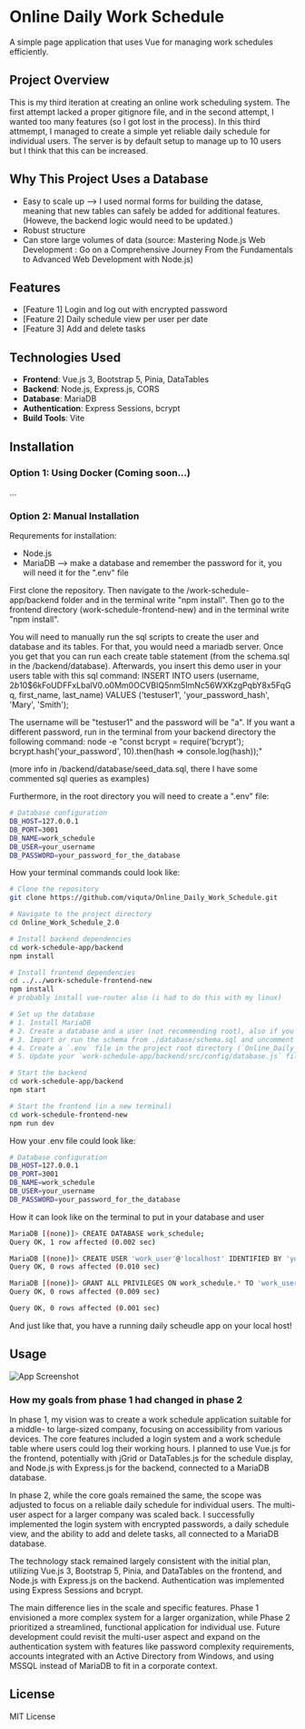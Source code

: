 # Online Daily Work Schedule

A simple page application that uses Vue for managing work schedules efficiently.

## Project Overview

This is my third iteration at creating an online work scheduling system. The first attempt lacked a proper gitignore file, and in the second attempt, I wanted too many features (so I got lost in the process). In this third attmempt, I managed to create a simple yet reliable daily schedule for individual users. The server is by default setup to manage up to 10 users but I think that this can be increased. 

## Why This Project Uses a Database

  - Easy to scale up --> I used normal forms for building the datase, meaning that new tables can safely be added for additional features. (Howeve, the backend logic would need to be updated.)
  - Robust structure
  - Can store large volumes of data
    (source: Mastering Node.js Web Development : Go on a Comprehensive Journey From the Fundamentals to Advanced Web Development with Node.js)

## Features

- [Feature 1] Login and log out with encrypted password
- [Feature 2] Daily schedule view per user per date
- [Feature 3] Add and delete tasks 

## Technologies Used

- **Frontend**: Vue.js 3, Bootstrap 5, Pinia, DataTables
- **Backend**: Node.js, Express.js, CORS
- **Database**: MariaDB
- **Authentication**: Express Sessions, bcrypt
- **Build Tools**: Vite

## Installation

### Option 1: Using Docker (Coming soon...)
...
### Option 2: Manual Installation
Requrements for installation:
- Node.js
- MariaDB --> make a database and remember the password for it, you will need it for the ".env" file


First clone the repository. Then navigate to the /work-schedule-app/backend folder and in the terminal write "npm install". Then go to the frontend directory (work-schedule-frontend-new) and in the terminal write "npm install". 

You will need to manually run the sql scripts to create the user and database and its tables. For that, you would need a mariadb server. Once you get that you can run each create table statement (from the schema.sql in the /backend/database). Afterwards, you insert this demo user in your users table with this sql command: INSERT INTO users (username, $2b$10$6kFoUDFFxLbalV0.o0Mm0OCVBIQ5nm5ImNc56WXKzgPqbY8x5FqGq, first_name, last_name) VALUES ('testuser1', 'your_password_hash', 'Mary', 'Smith');

The username will be "testuser1" and the password will be "a". If you want a different password, run in the terminal from your backend directory the following command: node -e "const bcrypt = require('bcrypt'); bcrypt.hash('your_password', 10).then(hash => console.log(hash));" 

(more info in /backend/database/seed_data.sql, there I have some commented sql queries as examples)

Furthermore, in the root directory you will need to create a ".env" file: 
```bash
# Database configuration
DB_HOST=127.0.0.1
DB_PORT=3001
DB_NAME=work_schedule
DB_USER=your_username
DB_PASSWORD=your_password_for_the_database
```

How your terminal commands could look like: 

```bash
# Clone the repository
git clone https://github.com/viquta/Online_Daily_Work_Schedule.git

# Navigate to the project directory
cd Online_Work_Schedule_2.0

# Install backend dependencies
cd work-schedule-app/backend
npm install

# Install frontend dependencies
cd ../../work-schedule-frontend-new
npm install
# probably install vue-router also (i had to do this with my linux)

# Set up the database
# 1. Install MariaDB
# 2. Create a database and a user (not recommending root), also if you are having trouble with this, just watch some tutorials or google
# 3. Import or run the schema from ./database/schema.sql and uncomment + run the INSERT users for \database\seed_data.sql (more instructions in that document)
# 4. Create a `.env` file in the project root directory (`Online_Daily_Work_Schedule/`). Copy the example below into this file and update the values (DB_USER, DB_PASSWORD, etc.) to match your database setup.
# 5. Update your `work-schedule-app/backend/src/config/database.js` file if necessary (though it should read from the `.env` file by default).

# Start the backend
cd work-schedule-app/backend
npm start

# Start the frontend (in a new terminal)
cd work-schedule-frontend-new
npm run dev
```
How your .env file could look like: 
```bash
# Database configuration
DB_HOST=127.0.0.1
DB_PORT=3001
DB_NAME=work_schedule
DB_USER=your_username
DB_PASSWORD=your_password_for_the_database
```


How it can look like on the terminal to put in your database and user
```bash
MariaDB [(none)]> CREATE DATABASE work_schedule;
Query OK, 1 row affected (0.002 sec)

MariaDB [(none)]> CREATE USER 'work_user'@'localhost' IDENTIFIED BY 'yourpasswordofchoice';
Query OK, 0 rows affected (0.010 sec)

MariaDB [(none)]> GRANT ALL PRIVILEGES ON work_schedule.* TO 'work_user'@'localhost';FLUSH PRIVILEGES;
Query OK, 0 rows affected (0.009 sec)

Query OK, 0 rows affected (0.001 sec)

```
And just like that, you have a running daily scheudle app on your local host! 

## Usage

![App Screenshot](https://github.com/viquta/Online_Daily_WorkSchedule/blob/main/documentation/draft_phase2.pptx%20-%20PowerPoint%2002_04_2025%2010_43_13.png)

### How my goals from phase 1 had changed in phase 2

In phase 1, my vision was to create a work schedule application suitable for a middle- to large-sized company, focusing on accessibility from various devices. The core features included a login system and a work schedule table where users could log their working hours. I planned to use Vue.js for the frontend, potentially with jGrid or DataTables.js for the schedule display, and Node.js with Express.js for the backend, connected to a MariaDB database.

In phase 2, while the core goals remained the same, the scope was adjusted to focus on a reliable daily schedule for individual users. The multi-user aspect for a larger company was scaled back. I successfully implemented the login system with encrypted passwords, a daily schedule view, and the ability to add and delete tasks, all connected to a MariaDB database.

The technology stack remained largely consistent with the initial plan, utilizing Vue.js 3, Bootstrap 5, Pinia, and DataTables on the frontend, and Node.js with Express.js on the backend. Authentication was implemented using Express Sessions and bcrypt.

The main difference lies in the scale and specific features. Phase 1 envisioned a more complex system for a larger organization, while Phase 2 prioritized a streamlined, functional application for individual use. Future development could revisit the multi-user aspect and expand on the authentication system with features like password complexity requirements, accounts integrated with an Active Directory from Windows, and using MSSQL instead of MariaDB to fit in a corporate context.

## License
MIT License
